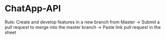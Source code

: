 # ChatApp-API
Rule: 
Create and develop features in a new branch from Master
-> Submit a pull request to merge into the master branch 
-> Paste link pull request in the sheet
